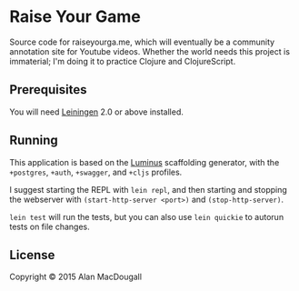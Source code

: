 # Raise Your Game

Source code for raiseyourga.me, which will eventually be a community annotation
site for Youtube videos. Whether the world needs this project is immaterial; I'm
doing it to practice Clojure and ClojureScript.

## Prerequisites

You will need [Leiningen][1] 2.0 or above installed.

[1]: https://github.com/technomancy/leiningen

## Running

This application is based on the [Luminus](http://www.luminusweb.net)
scaffolding generator, with the `+postgres`, `+auth`, `+swagger`, and `+cljs`
profiles.

I suggest starting the REPL with `lein repl`, and then starting and stopping the
webserver with `(start-http-server <port>)` and `(stop-http-server)`.

`lein test` will run the tests, but you can also use `lein quickie` to autorun
tests on file changes.

## License

Copyright © 2015 Alan MacDougall
